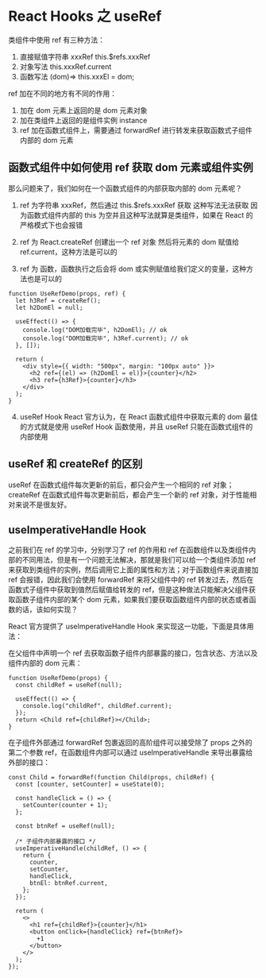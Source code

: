 # React Hooks 之 useRef

类组件中使用 ref 有三种方法：

1. 直接赋值字符串 xxxRef this.$refs.xxxRef
2. 对象写法 this.xxxRef.current
3. 函数写法 (dom)=> this.xxxEl = dom;

ref 加在不同的地方有不同的作用：

1. 加在 dom 元素上返回的是 dom 元素对象
2. 加在类组件上返回的是组件实例 instance
3. ref 加在函数式组件上，需要通过 forwardRef 进行转发来获取函数式子组件内部的 dom 元素

## 函数式组件中如何使用 ref 获取 dom 元素或组件实例

那么问题来了，我们如何在一个函数式组件的内部获取内部的 dom 元素呢？

1. ref 为字符串 xxxRef，然后通过 this.$refs.xxxRef 获取
   这种写法无法获取 因为函数式组件内部的 this 为空并且这种写法就算是类组件，如果在 React 的严格模式下也会报错

2. ref 为 React.createRef 创建出一个 ref 对象
   然后将元素的 dom 赋值给 ref.current，这种方法是可以的

3. ref 为 函数，函数执行之后会将 dom 或实例赋值给我们定义的变量，这种方法也是可以的

```tsx
function UseRefDemo(props, ref) {
  let h3Ref = createRef();
  let h2DomEl = null;

  useEffect(() => {
    console.log("DOM加载完毕", h2DomEl); // ok
    console.log("DOM加载完毕", h3Ref.current); // ok
  }, []);

  return (
    <div style={{ width: "500px", margin: "100px auto" }}>
      <h2 ref={(el) => (h2DomEl = el)}>{counter}</h2>
      <h3 ref={h3Ref}>{counter}</h3>
    </div>
  );
}
```

4. useRef Hook
   React 官方认为，在 React 函数式组件中获取元素的 dom 最佳的方式就是使用 useRef Hook 函数使用，并且 useRef 只能在函数式组件的内部使用

## useRef 和 createRef 的区别

useRef 在函数式组件每次更新的前后，都只会产生一个相同的 ref 对象；
createRef 在函数式组件每次更新前后，都会产生一个新的 ref 对象，对于性能相对来说不是很友好。

## useImperativeHandle Hook

之前我们在 ref 的学习中，分别学习了 ref 的作用和 ref 在函数组件以及类组件内部的不同用法，但是有一个问题无法解决，那就是我们可以给一个类组件添加 ref 来获取到类组件的实例，然后调用它上面的属性和方法；对于函数组件来说直接加 ref 会报错，因此我们会使用 forwardRef 来将父组件中的 ref 转发过去，然后在函数式子组件中获取到值然后赋值给转发的 ref，但是这种做法只能解决父组件获取函数子组件内部的某个 dom 元素，如果我们要获取函数组件内部的状态或者函数的话，该如何实现？

React 官方提供了 useImperativeHandle Hook 来实现这一功能，下面是具体用法：

在父组件中声明一个 ref 去获取函数子组件内部暴露的接口，包含状态、方法以及组件内部的 dom 元素：

```tsx
function UseRefDemo(props) {
  const childRef = useRef(null);

  useEffect(() => {
    console.log("childRef", childRef.current);
  });
  return <Child ref={childRef}></Child>;
}
```

在子组件外部通过 forwardRef 包裹返回的高阶组件可以接受除了 props 之外的第二个参数 ref，在函数组件内部可以通过 useImperativeHandle 来导出暴露给外部的接口：

```tsx
const Child = forwardRef(function Child(props, childRef) {
  const [counter, setCounter] = useState(0);

  const handleClick = () => {
    setCounter(counter + 1);
  };

  const btnRef = useRef(null);

  /* 子组件内部暴露的接口 */
  useImperativeHandle(childRef, () => {
    return {
      counter,
      setCounter,
      handleClick,
      btnEl: btnRef.current,
    };
  });

  return (
    <>
      <h1 ref={childRef}>{counter}</h1>
      <button onClick={handleClick} ref={btnRef}>
        +1
      </button>
    </>
  );
});
```
